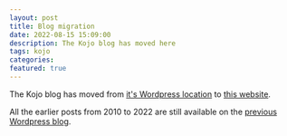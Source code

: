 ```yaml
---
layout: post
title: Blog migration
date: 2022-08-15 15:09:00
description: The Kojo blog has moved here
tags: kojo
categories:
featured: true
---
```


The Kojo blog has moved from [it's Wordpress location](https://kojoenv.wordpress.com/) to [this website](/blog/).

All the earlier posts from 2010 to 2022 are still available on the [previous Wordpress blog](https://kojoenv.wordpress.com/).

